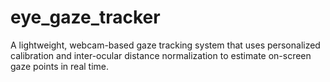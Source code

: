 # eye_gaze_tracker
A lightweight, webcam-based gaze tracking system that uses personalized calibration and inter-ocular distance normalization to estimate on-screen gaze points in real time.
